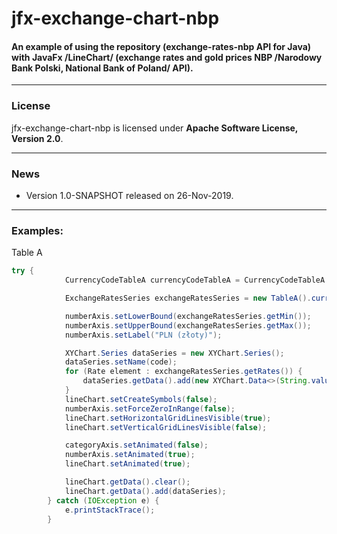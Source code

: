 # jfx-exchange-chart-nbp

#### An example of using the repository (exchange-rates-nbp API for Java) with JavaFx /LineChart/ (exchange rates and gold prices NBP /Narodowy Bank Polski, National Bank of Poland/ API).
***
### License
jfx-exchange-chart-nbp is licensed under **Apache Software License, Version 2.0**.
***
### News
* Version 1.0-SNAPSHOT released on 26-Nov-2019.
***
### Examples:
Table A
```java
try {
            CurrencyCodeTableA currencyCodeTableA = CurrencyCodeTableA.valueOf(code);

            ExchangeRatesSeries exchangeRatesSeries = new TableA().currencyExchangeRate(currencyCodeTableA);

            numberAxis.setLowerBound(exchangeRatesSeries.getMin());
            numberAxis.setUpperBound(exchangeRatesSeries.getMax());
            numberAxis.setLabel("PLN (złoty)");

            XYChart.Series dataSeries = new XYChart.Series();
            dataSeries.setName(code);
            for (Rate element : exchangeRatesSeries.getRates()) {
                dataSeries.getData().add(new XYChart.Data<>(String.valueOf(element.getEffectiveDate()), element.getMid()));
            }
            lineChart.setCreateSymbols(false);
            numberAxis.setForceZeroInRange(false);
            lineChart.setHorizontalGridLinesVisible(true);
            lineChart.setVerticalGridLinesVisible(false);

            categoryAxis.setAnimated(false);
            numberAxis.setAnimated(true);
            lineChart.setAnimated(true);

            lineChart.getData().clear();
            lineChart.getData().add(dataSeries);
        } catch (IOException e) {
            e.printStackTrace();
        }
```
